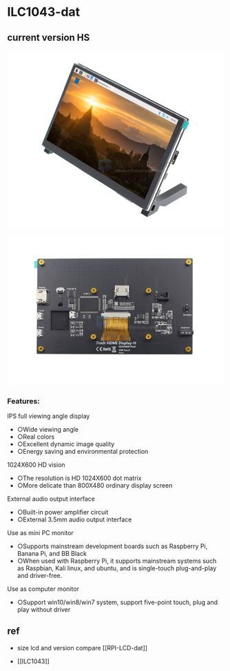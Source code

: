 
# ILC1043-dat


## current version HS

![](2024-02-27-15-34-52.png)

![](2024-02-27-15-35-08.png)

### Features:

IPS full viewing angle display
- ○Wide viewing angle
- ○Real colors
- ○Excellent dynamic image quality
- ○Energy saving and environmental protection

1024X600 HD vision
- ○The resolution is HD 1024X600 dot matrix
- ○More delicate than 800X480 ordinary display screen

External audio output interface
- ○Built-in power amplifier circuit
- ○External 3.5mm audio output interface

Use as mini PC monitor
- ○Supports mainstream development boards such as Raspberry Pi, Banana Pi, and BB Black
- ○When used with Raspberry Pi, it supports mainstream systems such as Raspbian, Kali linux, and ubuntu, and is single-touch plug-and-play and driver-free.
  
Use as computer monitor
- ○Support win10/win8/win7 system, support five-point touch, plug and play without driver

## ref 

- size lcd and version compare [[RPI-LCD-dat]]

- [[ILC1043]]